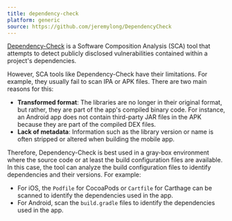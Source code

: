 ```yaml
---
title: dependency-check
platform: generic
source: https://github.com/jeremylong/DependencyCheck
---
```


[Dependency-Check](https://github.com/jeremylong/DependencyCheck) is a Software Composition Analysis (SCA) tool that attempts to detect publicly disclosed vulnerabilities contained within a project's dependencies.

However, SCA tools like Dependency-Check have their limitations. For example, they usually fail to scan IPA or APK files. There are two main reasons for this:

- **Transformed format**: The libraries are no longer in their original format, but rather, they are part of the app's compiled binary code. For instance, an Android app does not contain third-party JAR files in the APK because they are part of the compiled DEX files.
- **Lack of metadata**: Information such as the library version or name is often stripped or altered when building the mobile app.

Therefore, Dependency-Check is best used in a gray-box environment where the source code or at least the build configuration files are available. In this case, the tool can analyze the build configuration files to identify dependencies and their versions. For example:

- For iOS, the `Podfile` for CocoaPods or `Cartfile` for Carthage can be scanned to identify the dependencies used in the app.
- For Android, scan the `build.gradle` files to identify the dependencies used in the app.
